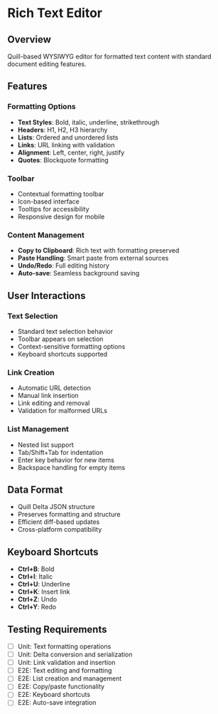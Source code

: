# Rich Text Editor

## Overview
Quill-based WYSIWYG editor for formatted text content with standard document editing features.

## Features

### Formatting Options
- **Text Styles**: Bold, italic, underline, strikethrough
- **Headers**: H1, H2, H3 hierarchy
- **Lists**: Ordered and unordered lists
- **Links**: URL linking with validation
- **Alignment**: Left, center, right, justify
- **Quotes**: Blockquote formatting

### Toolbar
- Contextual formatting toolbar
- Icon-based interface
- Tooltips for accessibility
- Responsive design for mobile

### Content Management
- **Copy to Clipboard**: Rich text with formatting preserved
- **Paste Handling**: Smart paste from external sources
- **Undo/Redo**: Full editing history
- **Auto-save**: Seamless background saving

## User Interactions

### Text Selection
- Standard text selection behavior
- Toolbar appears on selection
- Context-sensitive formatting options
- Keyboard shortcuts supported

### Link Creation
- Automatic URL detection
- Manual link insertion
- Link editing and removal
- Validation for malformed URLs

### List Management
- Nested list support
- Tab/Shift+Tab for indentation
- Enter key behavior for new items
- Backspace handling for empty items

## Data Format
- Quill Delta JSON structure
- Preserves formatting and structure
- Efficient diff-based updates
- Cross-platform compatibility

## Keyboard Shortcuts
- **Ctrl+B**: Bold
- **Ctrl+I**: Italic  
- **Ctrl+U**: Underline
- **Ctrl+K**: Insert link
- **Ctrl+Z**: Undo
- **Ctrl+Y**: Redo

## Testing Requirements
- [ ] Unit: Text formatting operations
- [ ] Unit: Delta conversion and serialization
- [ ] Unit: Link validation and insertion
- [ ] E2E: Text editing and formatting
- [ ] E2E: List creation and management
- [ ] E2E: Copy/paste functionality
- [ ] E2E: Keyboard shortcuts
- [ ] E2E: Auto-save integration
